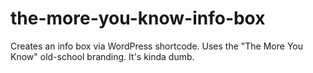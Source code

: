 the-more-you-know-info-box
==========================

Creates an info box via WordPress shortcode. Uses the "The More You Know" old-school branding. It's kinda dumb.
